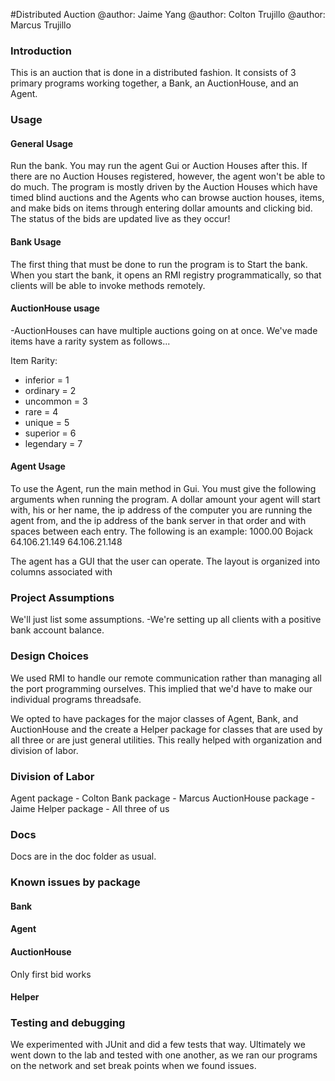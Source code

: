 #Distributed Auction
@author: Jaime Yang
@author: Colton Trujillo
@author: Marcus Trujillo

### Introduction
This is an auction that is done in a distributed fashion. It consists of 3 primary
programs working together, a Bank, an AuctionHouse, and an Agent. 

### Usage

#### General Usage
Run the bank. You may run the agent Gui or Auction Houses after this. If there are
no Auction Houses registered, however, the agent won't be able to do much.
The program is mostly driven by the Auction Houses which have timed blind auctions
and the Agents who can browse auction houses, items, and make bids on items through
entering dollar amounts and clicking bid. The status of the bids are updated live
as they occur!


#### Bank Usage
The first thing that must be done to run the program is to Start the bank.
When you start the bank, it opens an RMI registry programmatically, so that clients
will be able to invoke methods remotely. 

#### AuctionHouse usage 
-AuctionHouses can have multiple auctions going on at once. We've made items have 
a rarity system as follows... 

Item Rarity:
- inferior = 1
- ordinary = 2
- uncommon = 3
- rare = 4
- unique = 5
- superior = 6
- legendary = 7

#### Agent Usage 
To use the Agent, run the main method in Gui. You must give the following arguments when
running the program. A dollar amount your agent will start with, his or her name,
the ip address of the computer you are running the agent from, and the ip address of 
the bank server in that order and with spaces between each entry.
The following is an example: 1000.00 Bojack 64.106.21.149 64.106.21.148

The agent has a GUI that the user can operate. The layout is organized into columns associated 
with 


### Project Assumptions 
We'll just list some assumptions. 
-We're setting up all clients with a positive bank account balance. 

### Design Choices 
We used RMI to handle our remote communication rather than managing all the port
programming ourselves. This implied that we'd have to make our individual programs 
threadsafe. 

We opted to have packages for the major classes of Agent, Bank, and AuctionHouse
and the create a Helper package for classes that are used by all three or are 
just general utilities. This really helped with organization and division of labor.

### Division of Labor
Agent package - Colton
Bank package - Marcus
AuctionHouse package - Jaime
Helper package - All three of us

### Docs 
Docs are in the doc folder as usual.

### Known issues by package 
#### Bank
#### Agent

#### AuctionHouse
Only first bid works
#### Helper
### Testing and debugging
We experimented with JUnit and did a few tests that way. Ultimately we went down to
the lab and tested with one another, as we ran our programs on the network and set
break points when we found issues. 




